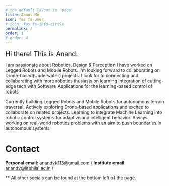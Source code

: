 ```yaml
---
# the default layout is 'page'
title: About Me
icon: fas fa-user
# icon: fas fa-info-circle
permalink: /
order: 1
# order: 4
---
```


<!-- > Add Markdown syntax content to file `_tabs/about.md`{: .filepath } and it will show up on this page.
{: .prompt-tip } -->

<!-- <div style="text-align: right">
    <img align="left" src="/assets/images/me1_border.png" alt="drawing" width="400"/>
</div> -->

<!-- ![](/assets/aboutme.jpg) -->

<span style="font-size:1.5em;">Hi there! This is Anand.</span>

I am passionate about Robotics, Design & Perception
I have worked on Legged Robots and Mobile Robots. I'm looking forward to collaborating on Drone-based(Underwater) projects. I look for to connecting and collaborating with more robotics thusiasts on learning Integration of cutting-edge tech with Software Applications for the learning-based control of robots

Currently building Legged Robots and Mobile Robots for autonomous terrain traversal. Actively exploring Drone-based applications and excited to collaborate on related projects. Learning to integrate Machine Learning into robotic control systems for adaptive and intelligent behavior. Always working on real-world robotics problems with an aim to push boundaries in autonomous systems

# Contact

**Personal email:** [anandvk113@gmail.com](mailto:anandvk113@gmail.com) \\
**Institute email:** [anandv@iitbhilai.ac.in](mailto:anandv@iitbhilai.ac.in) \\
<!-- **Phone:** +1 (412) 224-0713 \\ -->
** All other socials can be found at the bottom left of the page.